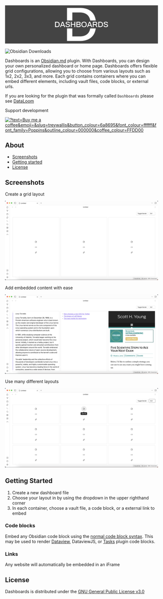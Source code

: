 ![](./docs/assets/cover.png)

![Obsidian Downloads](https://img.shields.io/badge/dynamic/json?logo=obsidian&color=%23483699&label=downloads&query=%24%5B%22dashboards%22%5D.downloads&url=https%3A%2F%2Fraw.githubusercontent.com%2Fobsidianmd%2Fobsidian-releases%2Fmaster%2Fcommunity-plugin-stats.json)

Dashboards is an [Obsidian.md](https://obsidian.md/) plugin. With Dashboards, you can design your own personalized dashboard or home page. Dashboards offers flexible grid configurations, allowing you to choose from various layouts such as 1x2, 2x2, 3x3, and more. Each grid contains containers where you can embed different elements, including vault files, code blocks, or external urls.

If you are looking for the plugin that was formally called `Dashboards` please see [DataLoom](https://github.com/trey-wallis/obsidian-dataloom)

Support development

<a href="https://buymeacoffee.com/treywallis" target="_blank" rel="noopener">
<img width="180px" src="https://img.buymeacoffee.com/button-api/?text=Buy me a coffee&amp;emoji=&amp;slug=treywallis&amp;button_colour=6a8695&amp;font_colour=ffffff&amp;font_family=Poppins&amp;outline_colour=000000&amp;coffee_colour=FFDD00" referrerpolicy="no-referrer" alt="?text=Buy me a coffee&amp;emoji=&amp;slug=treywallis&amp;button_colour=6a8695&amp;font_colour=ffffff&amp;font_family=Poppins&amp;outline_colour=000000&amp;coffee_colour=FFDD00"></a>

## About

-   [Screenshots](#screenshots)
-   [Getting started](#getting-started)
-   [License](#license)

## Screenshots

Create a grid layout

<img src="./docs/assets/dashboard-empty.png" width="800">

Add embedded content with ease

<img src="./docs/assets/dashboard-full.png" width="800">

Use many different layouts

<img src="./docs/assets/dashboard-grid.png" width="800">

## Getting Started

1. Create a new dashboard file
2. Choose your layout in by using the dropdown in the upper righthand corner
3. In each container, choose a vault file, a code block, or a external link to embed

### Code blocks

Embed any Obsidian code block using the [normal code block syntax](https://help.obsidian.md/Editing+and+formatting/Basic+formatting+syntax#Code+blocks). This may be used to render [Dataview](https://github.com/blacksmithgu/obsidian-dataview), DataviewJS, or [Tasks](https://github.com/obsidian-tasks-group/obsidian-tasks) plugin code blocks.

### Links

Any website will automatically be embedded in an iFrame

## License

Dashboards is distributed under the [GNU General Public License v3.0](https://github.com/trey-wallis/obsidian-dashboards/blob/master/LICENSE)
